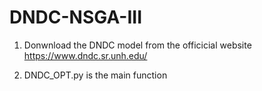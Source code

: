 # DNDC-NSGA-III

1. Donwnload the DNDC model from the officicial website https://www.dndc.sr.unh.edu/

2. DNDC_OPT.py is the main function
